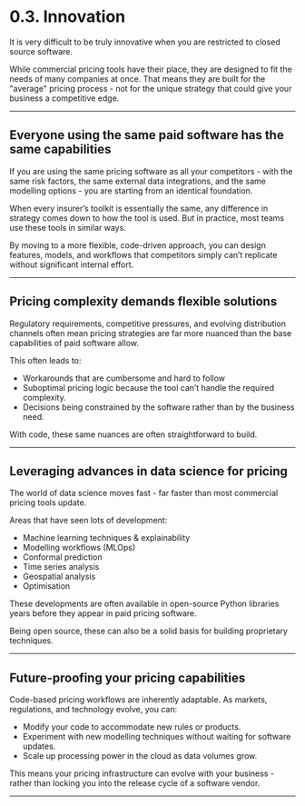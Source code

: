 # 0.3. Innovation

It is very difficult to be truly innovative when you are restricted to closed source software.  

While commercial pricing tools have their place, they are designed to fit the needs of many companies at once. That means they are built for the "average" pricing process - not for the unique strategy that could give your business a competitive edge.

---

## Everyone using the same paid software has the same capabilities

If you are using the same pricing software as all your competitors - with the same risk factors, the same external data integrations, and the same modelling options - you are starting from an identical foundation.  

When every insurer’s toolkit is essentially the same, any difference in strategy comes down to how the tool is used. But in practice, most teams use these tools in similar ways.

By moving to a more flexible, code-driven approach, you can design features, models, and workflows that competitors simply can’t replicate without significant internal effort.

---

## Pricing complexity demands flexible solutions

Regulatory requirements, competitive pressures, and evolving distribution channels often mean pricing strategies are far more nuanced than the base capabilities of paid software allow.  

This often leads to:

- Workarounds that are cumbersome and hard to follow
- Suboptimal pricing logic because the tool can’t handle the required complexity.
- Decisions being constrained by the software rather than by the business need.

With code, these same nuances are often straightforward to build.

---

## Leveraging advances in data science for pricing

The world of data science moves fast - far faster than most commercial pricing tools update.  

Areas that have seen lots of development:

- Machine learning techniques & explainability
- Modelling workflows (MLOps)
- Conformal prediction
- Time series analysis
- Geospatial analysis
- Optimisation

These developments are often available in open-source Python libraries years before they appear in paid pricing software.

Being open source, these can also be a solid basis for building proprietary techniques.

---

## Future-proofing your pricing capabilities

Code-based pricing workflows are inherently adaptable. As markets, regulations, and technology evolve, you can:

- Modify your code to accommodate new rules or products.
- Experiment with new modelling techniques without waiting for software updates.
- Scale up processing power in the cloud as data volumes grow.

This means your pricing infrastructure can evolve with your business - rather than locking you into the release cycle of a software vendor.

---